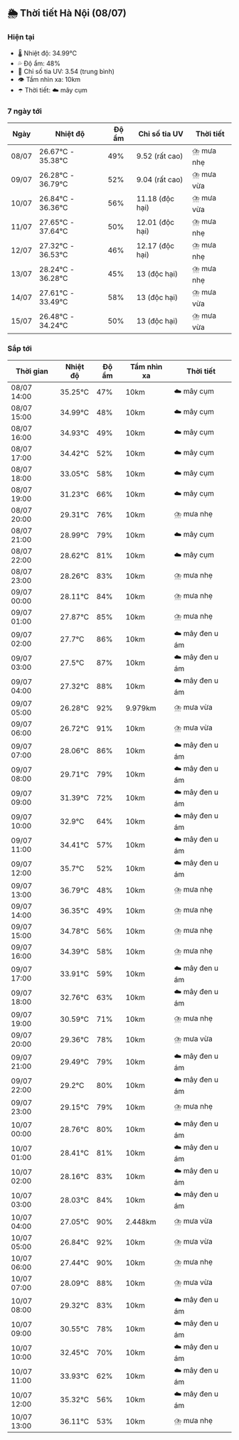 ## 🌦️ Thời tiết Hà Nội (08/07)

### Hiện tại

- 🌡️ Nhiệt độ: 34.99℃
- 💦 Độ ẩm: 48%
- 🌟 Chỉ số tia UV: 3.54 (trung bình)
- 👁️ Tầm nhìn xa: 10km
- ☂️ Thời tiết: ☁️ mây cụm

### 7 ngày tới

| Ngày | Nhiệt độ | Độ ẩm | Chỉ số tia UV | Thời tiết |
| --- | --- | --- | --- | --- |
| 08/07 | 26.67℃ - 35.38℃ | 49% | 9.52 (rất cao) | ⛈️ mưa nhẹ |
| 09/07 | 26.28℃ - 36.79℃ | 52% | 9.04 (rất cao) | ⛈️ mưa vừa |
| 10/07 | 26.84℃ - 36.36℃ | 56% | 11.18 (độc hại) | ⛈️ mưa vừa |
| 11/07 | 27.65℃ - 37.64℃ | 50% | 12.01 (độc hại) | ⛈️ mưa nhẹ |
| 12/07 | 27.32℃ - 36.53℃ | 46% | 12.17 (độc hại) | ⛈️ mưa nhẹ |
| 13/07 | 28.24℃ - 36.28℃ | 45% | 13 (độc hại) | ⛈️ mưa nhẹ |
| 14/07 | 27.61℃ - 33.49℃ | 58% | 13 (độc hại) | ⛈️ mưa vừa |
| 15/07 | 26.48℃ - 34.24℃ | 50% | 13 (độc hại) | ⛈️ mưa vừa |

### Sắp tới

| Thời gian | Nhiệt độ | Độ ẩm | Tầm nhìn xa | Thời tiết |
| --- | --- | --- | --- | --- |
| 08/07 14:00 | 35.25℃ | 47% | 10km | ☁️ mây cụm |
| 08/07 15:00 | 34.99℃ | 48% | 10km | ☁️ mây cụm |
| 08/07 16:00 | 34.93℃ | 49% | 10km | ☁️ mây cụm |
| 08/07 17:00 | 34.42℃ | 52% | 10km | ☁️ mây cụm |
| 08/07 18:00 | 33.05℃ | 58% | 10km | ☁️ mây cụm |
| 08/07 19:00 | 31.23℃ | 66% | 10km | ☁️ mây cụm |
| 08/07 20:00 | 29.31℃ | 76% | 10km | ⛈️ mưa nhẹ |
| 08/07 21:00 | 28.99℃ | 79% | 10km | ☁️ mây cụm |
| 08/07 22:00 | 28.62℃ | 81% | 10km | ☁️ mây cụm |
| 08/07 23:00 | 28.26℃ | 83% | 10km | ⛈️ mưa nhẹ |
| 09/07 00:00 | 28.11℃ | 84% | 10km | ⛈️ mưa nhẹ |
| 09/07 01:00 | 27.87℃ | 85% | 10km | ⛈️ mưa nhẹ |
| 09/07 02:00 | 27.7℃ | 86% | 10km | ☁️ mây đen u ám |
| 09/07 03:00 | 27.5℃ | 87% | 10km | ☁️ mây đen u ám |
| 09/07 04:00 | 27.32℃ | 88% | 10km | ☁️ mây đen u ám |
| 09/07 05:00 | 26.28℃ | 92% | 9.979km | ⛈️ mưa vừa |
| 09/07 06:00 | 26.72℃ | 91% | 10km | ⛈️ mưa vừa |
| 09/07 07:00 | 28.06℃ | 86% | 10km | ☁️ mây đen u ám |
| 09/07 08:00 | 29.71℃ | 79% | 10km | ☁️ mây đen u ám |
| 09/07 09:00 | 31.39℃ | 72% | 10km | ☁️ mây đen u ám |
| 09/07 10:00 | 32.9℃ | 64% | 10km | ☁️ mây đen u ám |
| 09/07 11:00 | 34.41℃ | 57% | 10km | ☁️ mây đen u ám |
| 09/07 12:00 | 35.7℃ | 52% | 10km | ☁️ mây đen u ám |
| 09/07 13:00 | 36.79℃ | 48% | 10km | ⛈️ mưa nhẹ |
| 09/07 14:00 | 36.35℃ | 49% | 10km | ⛈️ mưa nhẹ |
| 09/07 15:00 | 34.78℃ | 56% | 10km | ⛈️ mưa nhẹ |
| 09/07 16:00 | 34.39℃ | 58% | 10km | ⛈️ mưa nhẹ |
| 09/07 17:00 | 33.91℃ | 59% | 10km | ☁️ mây đen u ám |
| 09/07 18:00 | 32.76℃ | 63% | 10km | ☁️ mây đen u ám |
| 09/07 19:00 | 30.59℃ | 71% | 10km | ⛈️ mưa nhẹ |
| 09/07 20:00 | 29.36℃ | 78% | 10km | ⛈️ mưa vừa |
| 09/07 21:00 | 29.49℃ | 79% | 10km | ☁️ mây đen u ám |
| 09/07 22:00 | 29.2℃ | 80% | 10km | ☁️ mây đen u ám |
| 09/07 23:00 | 29.15℃ | 79% | 10km | ⛈️ mưa nhẹ |
| 10/07 00:00 | 28.76℃ | 80% | 10km | ☁️ mây đen u ám |
| 10/07 01:00 | 28.41℃ | 81% | 10km | ☁️ mây đen u ám |
| 10/07 02:00 | 28.16℃ | 83% | 10km | ☁️ mây đen u ám |
| 10/07 03:00 | 28.03℃ | 84% | 10km | ☁️ mây đen u ám |
| 10/07 04:00 | 27.05℃ | 90% | 2.448km | ⛈️ mưa vừa |
| 10/07 05:00 | 26.84℃ | 92% | 10km | ⛈️ mưa vừa |
| 10/07 06:00 | 27.44℃ | 90% | 10km | ⛈️ mưa nhẹ |
| 10/07 07:00 | 28.09℃ | 88% | 10km | ⛈️ mưa vừa |
| 10/07 08:00 | 29.32℃ | 83% | 10km | ☁️ mây đen u ám |
| 10/07 09:00 | 30.55℃ | 78% | 10km | ☁️ mây đen u ám |
| 10/07 10:00 | 32.45℃ | 70% | 10km | ☁️ mây đen u ám |
| 10/07 11:00 | 33.93℃ | 62% | 10km | ☁️ mây đen u ám |
| 10/07 12:00 | 35.32℃ | 56% | 10km | ☁️ mây đen u ám |
| 10/07 13:00 | 36.11℃ | 53% | 10km | ⛈️ mưa nhẹ |
